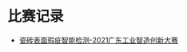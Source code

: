 # 比赛记录
- [瓷砖表面瑕疵智能检测-2021广东工业智造创新大赛](https://github.com/ZhenguoYuan/YuanCompetition/tree/main/%E7%93%B7%E7%A0%96%E8%A1%A8%E9%9D%A2%E7%91%95%E7%96%B5%E6%99%BA%E8%83%BD%E6%A3%80%E6%B5%8B-2021%E5%B9%BF%E4%B8%9C%E5%B7%A5%E4%B8%9A%E6%99%BA%E9%80%A0%E5%88%9B%E6%96%B0%E5%A4%A7%E8%B5%9B)
